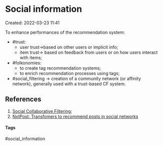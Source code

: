 # Social information
Created: 2022-03-23 11:41

To enhance performances of the recommendation system:

-   #trust:
	-   user trust->based on other users or implicit info;
	-   item trust-> based on feedback from users or on how users interact with items;
-   #folkonomies:
	-   to create tag recommendation systems;
	-   to enrich recommendation processes using tags;
-   #social_filtering -> creation of a community network (or affinity network), generally used with a trust-based CF system.
    
## References
1. [Social Collaborative Filtering](https://velgias.github.io/docs/StefanidisNKV17.pdf);
2. [NxtPost: Transfomers to recommend posts in social networks](https://arxiv.org/pdf/2202.03645.pdf)


#### Tags
#social_information